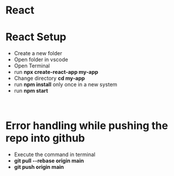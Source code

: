 # React
<h1>React Setup</h1>
<ul>
  <li>Create a new folder</li>
  <li>Open folder in vscode</li>
  <li>Open Terminal</li>
  <li>run <b> npx create-react-app my-app </b> </li>
  <li>Change directory <b> cd my-app </b></li>
  <li>run <b>npm install</b> only once in a new system
  <li>run <b>npm start </b> </li>
</ul>
<br>
<h1> Error handling while pushing the repo into github</h1>
<ul>
  <li>Execute the command in terminal</li>
  <li> <b>git pull --rebase origin main</b> </li>
  <li> <b>git push origin main</b> </li>
</ul>

